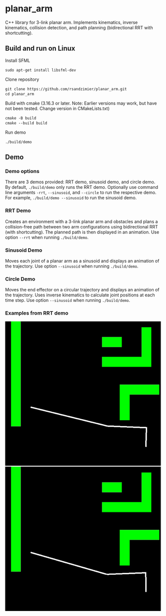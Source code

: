 # planar_arm

C++ library for 3-link planar arm. Implements kinematics, inverse kinematics, collision detection, and path planning (bidirectional RRT with shortcutting).

## Build and run on Linux

Install SFML
```
sudo apt-get install libsfml-dev
```
Clone repository
```
git clone https://github.com/rsandzimier/planar_arm.git
cd planar_arm
```

Build with cmake (3.16.3 or later. Note: Earlier versions may work, but have not been tested. Change version in CMakeLists.txt)
```
cmake -B build
cmake --build build
```
Run demo
```
./build/demo
```
## Demo

### Demo options

There are 3 demos provided: RRT demo, sinusoid demo, and circle demo. By default, `./build/demo` only runs the RRT demo. 
Optionally use command line arguments `-rrt`, `--sinusoid`, and `--circle` to run the respective demo. For example, `./build/demo --sinusoid` 
to run the sinusoid demo.

### RRT Demo

Creates an environment with a 3-link planar arm and obstacles and plans a collision-free path between two arm configurations using 
bidirectional RRT (with shortcutting). The planned path is then displayed in an animation. Use option `--rrt` when running `./build/demo`.

### Sinusoid Demo

Moves each joint of a planar arm as a sinusoid and displays an animation of the trajectory. Use option `--sinusoid` when running `./build/demo`.

### Circle Demo

Moves the end effector on a circular trajectory and displays an animation of the trajectory. Uses inverse kinematics to calculate joint 
positions at each time step. Use option `--sinusoid` when running `./build/demo`.

### Examples from RRT demo

![](rrt1.gif)
![](rrt2.gif)
